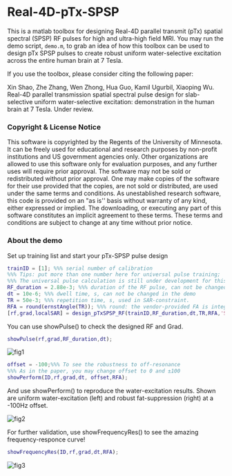 # Real-4D-pTx-SPSP
This is a matlab toolbox for designing Real-4D parallel transmit (pTx) spatial spectral (SPSP) RF pulses for high and ultra-high field MRI.
You may run the demo script, `demo.m`, to grab an idea of how this toolbox can be used to design pTx SPSP pulses to create robust uniform water-selective excitation across the entire human brain at 7 Tesla. 

If you use the toolbox, please consider citing the following paper:

Xin Shao, Zhe Zhang, Wen Zhong, Hua Guo, Kamil Ugurbil, Xiaoping Wu. Real-4D parallel transmission spatial spectral pulse design for slab-selective uniform water-selective excitation: demonstration in the human brain at 7 Tesla. Under review.


### Copyright & License Notice
This software is copyrighted by the Regents of the University of Minnesota. It can be freely used for educational and research purposes by non-profit institutions and US government agencies only. 
Other organizations are allowed to use this software only for evaluation purposes, and any further uses will require prior approval. The software may not be sold or redistributed without prior approval. 
One may make copies of the software for their use provided that the copies, are not sold or distributed, are used under the same terms and conditions. 
As unestablished research software, this code is provided on an "as is'' basis without warranty of any kind, either expressed or implied. 
The downloading, or executing any part of this software constitutes an implicit agreement to these terms. These terms and conditions are subject to change at any time without prior notice.

### About the demo

Set up training list and start your pTx-SPSP pulse design

```matlab
trainID = [1]; %%% serial number of calibration
%%% Tips: put more than one number here for universal pulse training;
%%% The universal pulse calculation is still under development for this open-source version right now.
RF_duration = 2.88e-3; %%% duration of the RF pulse, can not be changed the this version
dt = 10e-6; %%% dwell time, s, can not be changed in the demo
TR = 50e-3; %%% repetition time, s, used in SAR-constraint.
RFA = round(ernstAngle(TR)); %%% round: the vendor-provided FA is integer
[rf,grad,localSAR] = design_pTxSPSP_RF(trainID,RF_duration,dt,TR,RFA,'SPINS');
```

You can use showPulse() to check the designed RF and Grad.

```matlab
showPulse(rf,grad,RF_duration,dt);
```

![fig1](results/fig1.JPG)

```matlab
offset = -100;%%% To see the robustness to off-resonance
%%% As in the paper, you may change offset to 0 and ±100
showPerform(ID,rf,grad,dt, offset,RFA);
```

And use showPerform() to reproduce the water-excitation results. Shown are uniform water-excitation (left) and robust fat-suppression (right) at a -100Hz offset.

![fig2](results/fig2.JPG)

For further validation, use showFrequencyRes() to see the amazing frequency-responce curve!

```matlab
showFrequencyRes(ID,rf,grad,dt,RFA);
```

![fig3](results/fig3.JPG)
